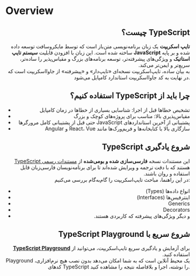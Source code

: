 # Overview

<h2 align="right">&#x202b;TypeScript چیست؟</h2>

<p align="right">
&#x202b;<strong>تایپ اسکریپت</strong> یک زبان برنامه‌نویسی متن‌باز است که توسط مایکروسافت توسعه داده شده و بر پایه <strong>JavaScript</strong> ساخته شده است. این زبان با افزودن قابلیت <strong>سیستم تایپ استاتیک</strong> و ویژگی‌های پیشرفته‌تر، توسعه برنامه‌های بزرگ و مقیاس‌پذیر را ساده‌تر، سریع‌تر و ایمن‌تر می‌کند.<br>
به بیان ساده، تایپ‌اسکریپت نسخه‌ای «تایپ‌دار» و «پیشرفته» از جاوااسکریپت است که در نهایت به کد جاوااسکریپت استاندارد کامپایل می‌شود.
</p>


<h2 align="right">&#x202b;چرا باید از TypeScript استفاده کنیم؟</h2>

<ul align="right">
<li>&#x202b;تشخیص خطاها قبل از اجرا: شناسایی بسیاری از خطاها در زمان کامپایل</li>
<li>&#x202b;مقیاس‌پذیری بالا: مناسب برای پروژه‌های کوچک و بزرگ</li>
<li>&#x202b;پشتیبانی از آخرین استاندارد‌های JavaScript حتی قبل از پشتیبانی کامل مرورگرها</li>
<li>&#x202b;سازگاری بالا با کتابخانه‌ها و فریم‌ورک‌ها مانند React، Vue و Angular</li>
</ul>


<h2 align="right">&#x202b;شروع یادگیری TypeScript</h2>

<p align="right">
&#x202b;این مستندات نسخه <strong>فارسی‌سازی شده و بومی‌شده</strong> از 
<a href="https://www.typescriptlang.org/docs/">مستندات رسمی TypeScript</a> هستند که با دقت ترجمه و ویرایش شده‌اند تا برای برنامه‌نویسان فارسی‌زبان قابل استفاده و روان باشند.<br>
در این راهنما، مباحث تایپ‌اسکریپت را گام‌به‌گام بررسی می‌کنیم:
</p>

<ul align="right">
<li>&#x202b;انواع داده‌ها (Types)</li>
<li>&#x202b;اینترفیس‌ها (Interfaces)</li>
<li>&#x202b;Generics</li>
<li>&#x202b;Decorators</li>
<li>&#x202b;و دیگر ویژگی‌های پیشرفته که کاربردی هستند.</li>
</ul>


<h2 align="right">&#x202b;شروع سریع با TypeScript Playground</h2>

<p align="right">
&#x202b;برای آزمایش و یادگیری سریع تایپ‌اسکریپت، می‌توانید از 
<a href="https://www.typescriptlang.org/play"><strong>TypeScript Playground</strong></a> استفاده کنید.<br>
Playground یک محیط آنلاین است که به شما امکان می‌دهد بدون نصب هیچ نرم‌افزاری، کدهای TypeScript را نوشته، اجرا و بلافاصله نتیجه را مشاهده کنید.
</p>
